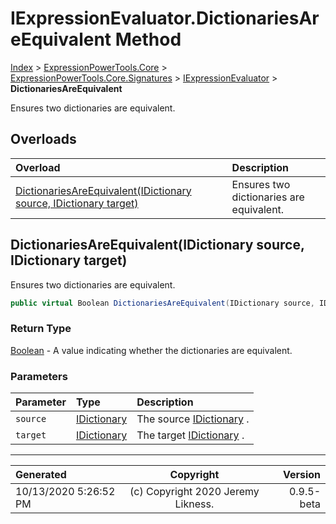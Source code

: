 ﻿# IExpressionEvaluator.DictionariesAreEquivalent Method

[Index](../index.md) > [ExpressionPowerTools.Core](ExpressionPowerTools.Core.a.md) > [ExpressionPowerTools.Core.Signatures](ExpressionPowerTools.Core.Signatures.n.md) > [IExpressionEvaluator](ExpressionPowerTools.Core.Signatures.IExpressionEvaluator.i.md) > **DictionariesAreEquivalent**

Ensures two dictionaries are equivalent.

## Overloads

| Overload | Description |
| :-- | :-- |
| [DictionariesAreEquivalent(IDictionary source, IDictionary target)](#dictionariesareequivalentidictionary-source-idictionary-target) | Ensures two dictionaries are equivalent. |
## DictionariesAreEquivalent(IDictionary source, IDictionary target)

Ensures two dictionaries are equivalent.

```csharp
public virtual Boolean DictionariesAreEquivalent(IDictionary source, IDictionary target)
```

### Return Type

 [Boolean](https://docs.microsoft.com/dotnet/api/system.boolean)  - A value indicating whether the dictionaries are equivalent.

### Parameters

| Parameter | Type | Description |
| :-- | :-- | :-- |
| `source` | [IDictionary](https://docs.microsoft.com/dotnet/api/system.collections.idictionary) | The source [IDictionary](https://docs.microsoft.com/dotnet/api/system.collections.idictionary) . |
| `target` | [IDictionary](https://docs.microsoft.com/dotnet/api/system.collections.idictionary) | The target [IDictionary](https://docs.microsoft.com/dotnet/api/system.collections.idictionary) . |



---

| Generated | Copyright | Version |
| :-- | :-: | --: |
| 10/13/2020 5:26:52 PM | (c) Copyright 2020 Jeremy Likness. | 0.9.5-beta |
